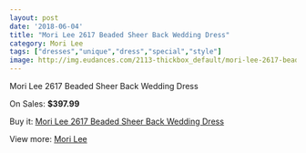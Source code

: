 ```yaml
---
layout: post
date: '2018-06-04'
title: "Mori Lee 2617 Beaded Sheer Back Wedding Dress"
category: Mori Lee
tags: ["dresses","unique","dress","special","style"]
image: http://img.eudances.com/2113-thickbox_default/mori-lee-2617-beaded-sheer-back-wedding-dress.jpg
---
```

Mori Lee 2617 Beaded Sheer Back Wedding Dress

On Sales: **$397.99**
<a href="https://www.eudances.com/en/mori-lee/711-mori-lee-2617-beaded-sheer-back-wedding-dress.html"><amp-img layout="responsive" width="600" height="600" src="//img.eudances.com/2113-thickbox_default/mori-lee-2617-beaded-sheer-back-wedding-dress.jpg" alt="Mori Lee 2617 Beaded Sheer Back Wedding Dress 0" /></a>
<a href="https://www.eudances.com/en/mori-lee/711-mori-lee-2617-beaded-sheer-back-wedding-dress.html"><amp-img layout="responsive" width="600" height="600" src="//img.eudances.com/2116-thickbox_default/mori-lee-2617-beaded-sheer-back-wedding-dress.jpg" alt="Mori Lee 2617 Beaded Sheer Back Wedding Dress 1" /></a>
<a href="https://www.eudances.com/en/mori-lee/711-mori-lee-2617-beaded-sheer-back-wedding-dress.html"><amp-img layout="responsive" width="600" height="600" src="//img.eudances.com/2115-thickbox_default/mori-lee-2617-beaded-sheer-back-wedding-dress.jpg" alt="Mori Lee 2617 Beaded Sheer Back Wedding Dress 2" /></a>
<a href="https://www.eudances.com/en/mori-lee/711-mori-lee-2617-beaded-sheer-back-wedding-dress.html"><amp-img layout="responsive" width="600" height="600" src="//img.eudances.com/2114-thickbox_default/mori-lee-2617-beaded-sheer-back-wedding-dress.jpg" alt="Mori Lee 2617 Beaded Sheer Back Wedding Dress 3" /></a>

Buy it: [Mori Lee 2617 Beaded Sheer Back Wedding Dress](https://www.eudances.com/en/mori-lee/711-mori-lee-2617-beaded-sheer-back-wedding-dress.html "Mori Lee 2617 Beaded Sheer Back Wedding Dress")

View more: [Mori Lee](https://www.eudances.com/en/9-mori-lee "Mori Lee")